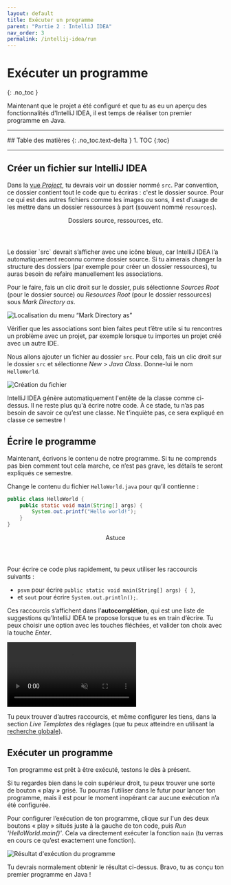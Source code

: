 ```yaml
---
layout: default
title: Exécuter un programme
parent: "Partie 2 : IntelliJ IDEA"
nav_order: 3
permalink: /intellij-idea/run
---
```


# Exécuter un programme
{: .no_toc }

Maintenant que le projet a été configuré et que tu as eu un aperçu des fonctionnalités d'IntelliJ IDEA, il est temps de réaliser ton premier programme en Java.

<hr>
## Table des matières
{: .no_toc.text-delta }
1. TOC
{:toc}
<hr>

## Créer un fichier sur IntelliJ IDEA
Dans la [vue *Project*](ui#palettes-doutils), tu devrais voir un dossier nommé `src`. Par convention, ce dossier contient tout le code que tu écriras : c'est le dossier source. Pour ce qui est des autres fichiers comme les images ou sons, il est d’usage de les mettre dans un dossier ressources à part (souvent nommé `resources`).

<div class="note">
  <header>Dossiers source, ressources, etc.</header>
  <p>Le dossier `src` devrait s’afficher avec une icône bleue, car IntelliJ IDEA l’a automatiquement reconnu comme dossier source. Si tu aimerais changer la structure des dossiers (par exemple pour créer un dossier ressources), tu auras besoin de refaire manuellement les associations.</p>
  <p>Pour le faire, fais un clic droit sur le dossier, puis sélectionne <em>Sources Root</em> (pour le dossier source) ou <em>Resources Root</em> (pour le dossier ressources) sous <em>Mark Directory as</em>.</p>
  <img src="../assets/mark-directory-as.png" alt="Localisation du menu “Mark Directory as”">
  <p>Vérifier que les associations sont bien faites peut t’être utile si tu rencontres un problème avec un projet, par exemple lorsque tu importes un projet créé avec un autre IDE.</p>
</div>

Nous allons ajouter un fichier au dossier `src`. Pour cela, fais un clic droit sur le dossier `src` et sélectionne *New* > *Java Class*. Donne-lui le nom `HelloWorld`.

![Création du fichier](../assets/file-created.png)

IntelliJ IDEA génère automatiquement l'entête de la classe comme ci-dessus. Il ne reste plus qu'à écrire notre code. À ce stade, tu n’as pas besoin de savoir ce qu’est une classe. Ne t’inquiète pas, ce sera expliqué en classe ce semestre&nbsp;!

## Écrire le programme
Maintenant, écrivons le contenu de notre programme. Si tu ne comprends pas bien comment tout cela marche, ce n’est pas grave, les détails te seront expliqués ce semestre.

Change le contenu du fichier `HelloWorld.java` pour qu’il contienne :

```java
public class HelloWorld {
    public static void main(String[] args) {
        System.out.printf("Hello world!");
    }
}
```

<div class="tip">
  <header>Astuce</header>
  <p>Pour écrire ce code plus rapidement, tu peux utiliser les raccourcis suivants :</p>
  <ul>
    <li>
      <code>psvm</code> pour écrire <code>public static void main(String[] args) { }</code>,
    </li>
    <li>
      et <code>sout</code> pour écrire <code>System.out.println();</code>.
    </li>
  </ul>
  <p>Ces raccourcis s’affichent dans l’<strong>autocomplétion</strong>, qui est une liste de suggestions qu’IntelliJ IDEA te propose lorsque tu es en train d’écrire. Tu peux choisir une option avec les touches fléchées, et valider ton choix avec la touche <em>Enter</em>.</p>
  <video autoplay loop muted playsinline src="../assets/autocomplete.mp4"></video>
  <p>Tu peux trouver d’autres raccourcis, et même configurer les tiens, dans la section <em>Live Templates</em> des réglages (que tu peux atteindre en utilisant la <a href="ui#recherche-globale">recherche globale</a>).</p>
</diV>

## Exécuter un programme
Ton programme est prêt à être exécuté, testons le dès à présent.

Si tu regardes bien dans le coin supérieur droit, tu peux trouver une sorte de bouton « play » grisé. Tu pourras l’utiliser dans le futur pour lancer ton programme, mais il est pour le moment inopérant car aucune exécution n’a été configurée.

Pour configurer l’exécution de ton programme, clique sur l'un des deux boutons « play » situés juste à la gauche de ton code, puis *Run 'HelloWorld.main()'*. Cela va directement exécuter la fonction `main` (tu verras en cours ce qu’est exactement une fonction).

![Résultat d'exécution du programme](../assets/hello-world.png)

Tu devrais normalement obtenir le résultat ci-dessus. Bravo, tu as conçu ton premier programme en Java !
